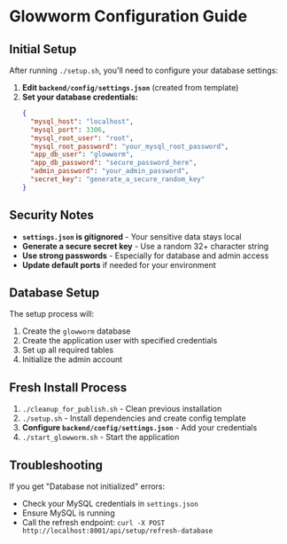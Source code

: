 # Glowworm Configuration Guide

## Initial Setup

After running `./setup.sh`, you'll need to configure your database settings:

1. **Edit `backend/config/settings.json`** (created from template)
2. **Set your database credentials:**
   ```json
   {
     "mysql_host": "localhost",
     "mysql_port": 3306,
     "mysql_root_user": "root",
     "mysql_root_password": "your_mysql_root_password",
     "app_db_user": "glowworm",
     "app_db_password": "secure_password_here",
     "admin_password": "your_admin_password",
     "secret_key": "generate_a_secure_random_key"
   }
   ```

## Security Notes

- **`settings.json` is gitignored** - Your sensitive data stays local
- **Generate a secure secret key** - Use a random 32+ character string
- **Use strong passwords** - Especially for database and admin access
- **Update default ports** if needed for your environment

## Database Setup

The setup process will:
1. Create the `glowworm` database
2. Create the application user with specified credentials
3. Set up all required tables
4. Initialize the admin account

## Fresh Install Process

1. `./cleanup_for_publish.sh` - Clean previous installation
2. `./setup.sh` - Install dependencies and create config template
3. **Configure `backend/config/settings.json`** - Add your credentials
4. `./start_glowworm.sh` - Start the application

## Troubleshooting

If you get "Database not initialized" errors:
- Check your MySQL credentials in `settings.json`
- Ensure MySQL is running
- Call the refresh endpoint: `curl -X POST http://localhost:8001/api/setup/refresh-database`
